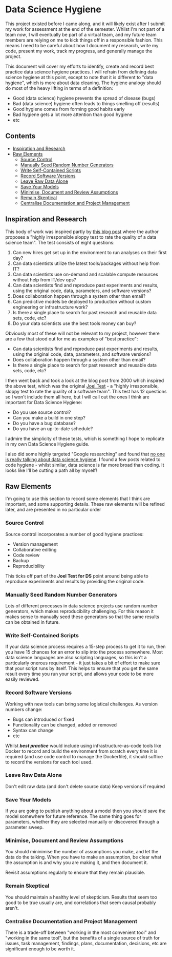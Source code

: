 # Data Science Hygiene

This project existed before I came along, and it will likely exist after I submit my work for assessment at the end of the semester. Whilst I'm not part of a team *now*, I will eventually be part of a virtual team, and my future team members are relying on me to kick things off in a responsible fashion. This means I need to be careful about how I document my research, write my code, present my work, track my progress, and generally manage the project. 

This document will cover my efforts to identify, create and record best practice data science hygiene practices. I will refrain from defining data science hygiene at this point, except to note that it is different to "data hygiene", which is more about data cleaning. The hygiene analogy should do most of the heavy lifting in terms of a definition:
* Good (data science) hygiene prevents the spread of disease (bugs)
* Bad (data science) hygiene often leads to things smelling off (results)
* Good hygiene comes from forming good habits early
* Bad hygiene gets a lot more attention than good hygiene
* etc

## Contents
* [Inspiration and Research](#inspiration)
* [Raw Elements](#elements)
  * [Source Control](#sourcecontrol)
  * [Manually Seed Random Number Generators](#seed)
  * [Write Self-Contained Scripts](#scripts)
  * [Record Software Versions](#versions)
  * [Leave Raw Data Alone](#rawdata)
  * [Save Your Models](#savemodels)
  * [Minimise, Document and Review Assumptions](#assumptions)
  * [Remain Skeptical](#skeptical)
  * [Centralise Documentation and Project Management](#centralise)

<a name="inspiration"></a>
## Inspiration and Research 

This body of work was inspired partly by [this blog post](https://blog.dominodatalab.com/joel-test-data-science/?imm_mid=0e6f40&cmp=em-data-na-na-newsltr_20160824) where the author proposes a "highly irresponsible sloppy test to rate the quality of a data science team". The test consists of eight questions:

1. Can new hires get set up in the environment to run analyses on their first day?
2. Can data scientists utilize the latest tools/packages without help from IT?
3. Can data scientists use on-demand and scalable compute resources without help from IT/dev ops?
4. Can data scientists find and reproduce past experiments and results, using the original code, data, parameters, and software versions?
5. Does collaboration happen through a system other than email?
6. Can predictive models be deployed to production without custom engineering or infrastructure work?
7. Is there a single place to search for past research and reusable data sets, code, etc?
8. Do your data scientists use the best tools money can buy?

Obviously most of these will not be relevant to my project, however there are a few that stood out for me as examples of "best practice":
* Can data scientists find and reproduce past experiments and results, using the original code, data, parameters, and software versions?
* Does collaboration happen through a system other than email?
* Is there a single place to search for past research and reusable data sets, code, etc?

I then went back and took a look at the blog post from 2000 which inspired the above test, which was the original [Joel Test](http://joelonsoftware.com/articles/fog0000000043.html) - a "highly irresponsible, sloppy test to rate the quality of a software team". This test has 12 questions so I won't include them all here, but I will call out the ones I think are important for Data Science Hygiene:
* Do you use source control?
* Can you make a build in one step?
* Do you have a bug database?
* Do you have an up-to-date schedule?

I admire the simplicity of these tests, which is something I hope to replicate in my own Data Science Hygiene guide.

I also did some highly targeted "Google researching" and found that [no one is really talking about data science hygiene](http://lmgtfy.com/?q=data+science+hygiene). I found a few posts related to code hygiene - whilst similar, data science is far more broad than coding. It looks like I'll be cutting a path all by myself!

<a name="elements"></a>
## Raw Elements

I'm going to use this section to record some elements that I think are important, and some supporting details. These raw elements will be refined later, and are presented in no particular order

<a name="sourcecontrol"></a>
### Source Control
Source control incorporates a number of good hygiene practices:

* Version management
* Collaborative editing
* Code review
* Backup
* Reproducibility

This ticks off part of the **Joel Test for DS** point around being able to reproduce experiments and results by providing the original code.

<a name="seed"></a>
### Manually Seed Random Number Generators
Lots of different processes in data science projects use random number generators, which makes reproducibility challenging. For this reason it makes sense to manually seed these generators so that the same results can be obtained in future.

<a name="scripts"></a>
### Write Self-Contained Scripts
If your data science process requires a 15-step process to get it to run, then you have 15 chances for an error to slip into the process somewhere. Most data science languages are also scripting languages, so this isn't a particularly onerous requirement - it just takes a bit of effort to make sure that your script runs by itself. This helps to ensure that you get the same result every time you run your script, and allows your code to be more easily reviewed.

<a name="versions"></a>
### Record Software Versions
Working with new tools can bring some logistical challenges. As version numbers change:

* Bugs can introduced or fixed
* Functionality can be changed, added or removed
* Syntax can change
* etc

Whilst **_best practice_** would include using infrastructure-as-code tools like Docker to record and build the environment from scratch every time it is required (and use code control to manage the Dockerfile), it should suffice to record the versions for each tool used.

<a name="rawdata"></a>
### Leave Raw Data Alone
Don't edit raw data (and don't delete source data)
Keep versions if required

<a name="savemodels"></a>
### Save Your Models
If you are going to publish anything about a model then you should save the model somewhere for future reference.
The same thing goes for parameters, whether they are selected manually or discovered through a parameter sweep.

<a name="assumptions"></a>
### Minimise, Document and Review Assumptions
You should mininimise the number of assumptions you make, and let the data do the talking. When you have to make an assumption, be clear what the assumption is and why you are making it, and then document it. 

Revisit assumptions regularly to ensure that they remain plausible.

<a name="skepticism"></a>
### Remain Skeptical
You should maintain a healthy level of skepticism. Results that seem too good to be true usually are, and correlations that seem causal probably aren't.

<a name="centralise"></a>
### Centralise Documentation and Project Management
There is a trade-off between "working in the most convenient tool" and "working in the same tool", but the benefits of a single source of truth for issues, task management, findings, plans, documentation, decisions, etc are significant enough to be worth it.
